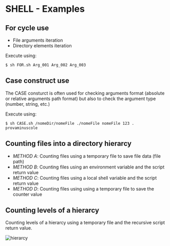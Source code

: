 # SHELL - Examples

## For cycle use
* File arguments iteration
* Directory elements iteration 

Execute using:
```console
$ sh FOR.sh Arg_001 Arg_002 Arg_003
```

## Case construct use
The CASE consturct is often used for checking arguments format (absolute or relative arguments path format) but also to check the argument type (number, string, etc.)

Execute using:
```console
$ sh CASE.sh /nomeDir/nomeFile ./nomeFile nomeFile 123 . provaminuscole
```

## Counting files into a directory hierarcy
* _METHOD A_: Counting files using a temporary file to save file data (file path)
* _METHOD B_: Counting files using an environment variable and the script return value
* _METHOD C_: Counting files using a local shell variable and the script return value
* _METHOD D_: Counting files using using a temporary file to save the counter value

## Counting levels of a hierarcy
Counting levels of a hierarcy using a temporary file and the recursive script return value.

![hierarcy](https://www.google.com/url?sa=i&url=https%3A%2F%2Fdocs.oracle.com%2Fcd%2FE19620-01%2F802-7642%2Fx-66l98%2Findex.html&psig=AOvVaw0ASmDlYwBfHYljIOh4PbKh&ust=1712339595909000&source=images&cd=vfe&opi=89978449&ved=0CBIQjRxqFwoTCPDViZ-QqYUDFQAAAAAdAAAAABAE)